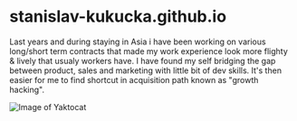 # stanislav-kukucka.github.io
Last years and during staying in Asia i have been working on various long/short term contracts that made my work experience look more flighty &amp; lively that usualy workers have. I have found my self bridging the gap between product, sales and marketing with little bit of dev skills. It's then easier for me to find shortcut in acquisition path known as "growth hacking".

![Image of Yaktocat](https://octodex.github.com/images/yaktocat.png)

